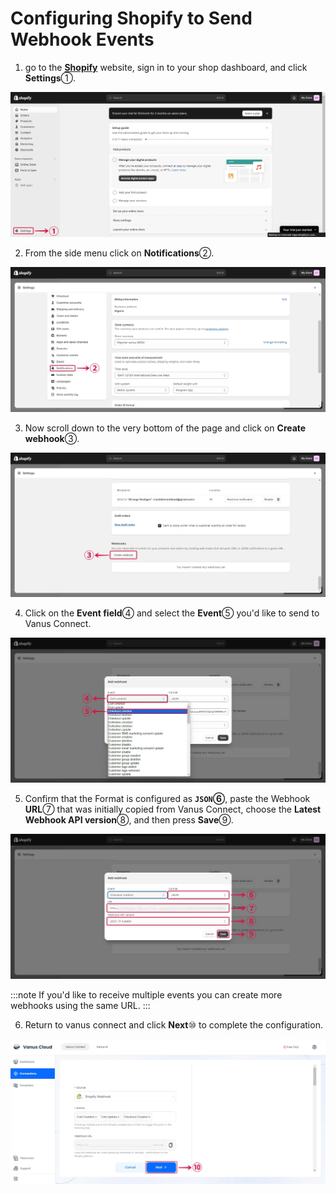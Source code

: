 # **Configuring Shopify to Send Webhook Events**

1. go to the [**Shopify**](https://shopify.com) website, sign in to your shop dashboard, and click **Settings**①.

![shopify-webhook-source-2](images/shopify-webhook-source-2.webp)

2. From the side menu click on **Notifications**②.

![shopify-webhook-source-3](images/shopify-webhook-source-3.webp)

3. Now scroll down to the very bottom of the page and click on **Create webhook**③.

![shopify-webhook-source-4](images/shopify-webhook-source-4.webp)

4. Click on the **Event field**④ and select the **Event**⑤ you'd like to send to Vanus Connect.

![shopify-webhook-source-5](images/shopify-webhook-source-5.webp)

5. Confirm that the Format is configured as **`JSON`⑥**, paste the Webhook **URL**⑦ that was initially copied from Vanus Connect, choose the **Latest Webhook API version**⑧, and then press **Save**⑨.

![shopify-webhook-source-6](images/shopify-webhook-source-6.webp)

:::note
If you'd like to receive multiple events you can create more webhooks using the same URL.
:::

6. Return to vanus connect and click **Next**⑩ to complete the configuration.

![shopify-webhook-source-7](images/shopify-webhook-source-7.webp)
